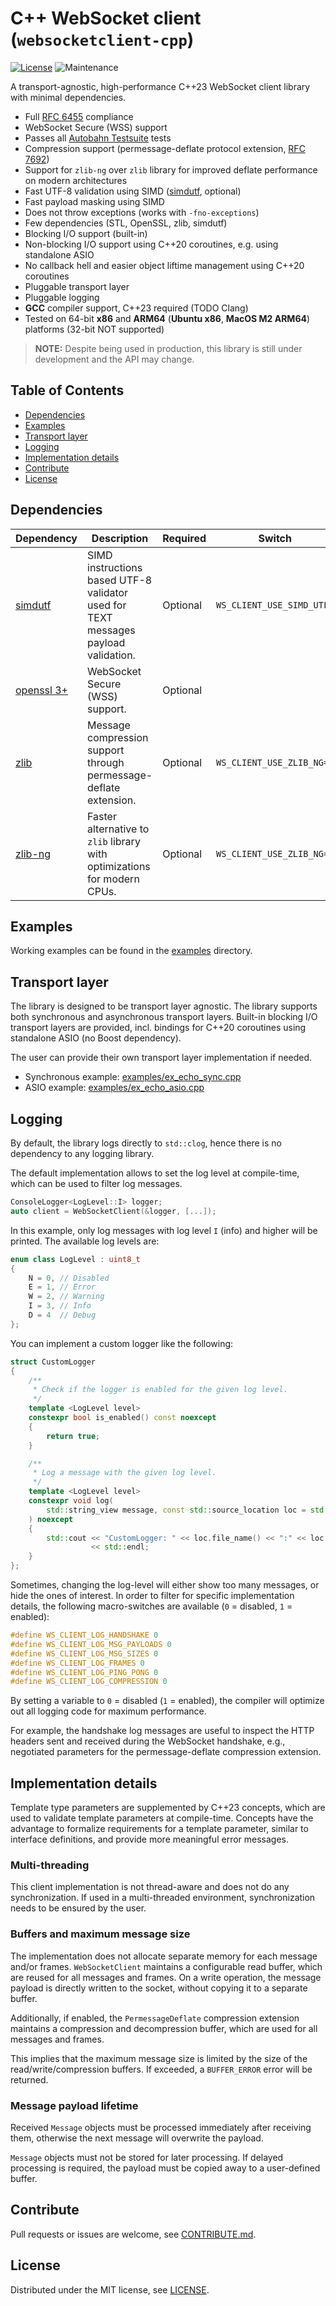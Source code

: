 # C++ WebSocket client (`websocketclient-cpp`)

[![License](https://img.shields.io/badge/License-MIT-yellow.svg)](./LICENSE)
![Maintenance](https://img.shields.io/maintenance/yes/2024)

A transport-agnostic, high-performance C++23 WebSocket client library with minimal dependencies.

- Full [RFC 6455](https://www.rfc-editor.org/rfc/rfc6455.html) compliance
- WebSocket Secure (WSS) support
- Passes all [Autobahn Testsuite](https://github.com/crossbario/autobahn-testsuite) tests
- Compression support (permessage-deflate protocol extension, [RFC 7692](https://www.rfc-editor.org/rfc/rfc7692.html))
- Support for `zlib-ng` over `zlib` library for improved deflate performance on modern architectures
- Fast UTF-8 validation using SIMD ([simdutf](https://github.com/simdutf/simdutf), optional)
- Fast payload masking using SIMD
- Does not throw exceptions (works with `-fno-exceptions`)
- Few dependencies (STL, OpenSSL, zlib, simdutf)
- Blocking I/O support (built-in)
- Non-blocking I/O support using C++20 coroutines, e.g. using standalone ASIO
- No callback hell and easier object liftime management using C++20 coroutines
- Pluggable transport layer
- Pluggable logging
- **GCC** compiler support, C++23 required (TODO Clang)
- Tested on 64-bit **x86** and **ARM64** (**Ubuntu x86**, **MacOS M2 ARM64**) platforms (32-bit NOT supported)

> **NOTE:**
> Despite being used in production, this library is still under development and the API may change.

## Table of Contents

- [Dependencies](#dependencies)
- [Examples](#examples)
- [Transport layer](#transport-layer)
- [Logging](#logging)
- [Implementation details](#implementation-details)
- [Contribute](#contribute)
- [License](#license)

## Dependencies

| Dependency                                      | Description                                                               | Required | Switch                      |
|-------------------------------------------------|---------------------------------------------------------------------------|----------|-----------------------------|
| [simdutf](https://github.com/simdutf/simdutf)   | SIMD instructions based UTF-8 validator used for TEXT messages payload validation. | Optional | `WS_CLIENT_USE_SIMD_UTF8` |
| [openssl 3+](https://github.com/openssl/openssl)| WebSocket Secure (WSS) support.                                           | Optional |                             |
| [zlib](https://github.com/madler/zlib)          | Message compression support through permessage-deflate extension.         | Optional | `WS_CLIENT_USE_ZLIB_NG=0`   |
| [zlib-ng](https://github.com/zlib-ng/zlib-ng)   | Faster alternative to `zlib` library with optimizations for modern CPUs.  | Optional | `WS_CLIENT_USE_ZLIB_NG=1`   |

## Examples

Working examples can be found in the [examples](examples) directory.

## Transport layer

The library is designed to be transport layer agnostic.
The library supports both synchronous and asynchronous transport layers.
Built-in blocking I/O transport layers are provided, incl. bindings for C++20 coroutines using standalone ASIO (no Boost dependency).

The user can provide their own transport layer implementation if needed.

* Synchronous example: [examples/ex_echo_sync.cpp](examples/ex_echo_sync.cpp)
* ASIO example: [examples/ex_echo_asio.cpp](examples/ex_echo_asio.cpp)

## Logging

By default, the library logs directly to `std::clog`, hence there is no dependency to any logging library.

The default implementation allows to set the log level at compile-time, which can be used to filter log messages.

```cpp
ConsoleLogger<LogLevel::I> logger;
auto client = WebSocketClient(&logger, [...]);
```

In this example, only log messages with log level `I` (info) and higher will be printed.
The available log levels are:


```cpp
enum class LogLevel : uint8_t
{
    N = 0, // Disabled
    E = 1, // Error
    W = 2, // Warning
    I = 3, // Info
    D = 4  // Debug
};
```

You can implement a custom logger like the following:

```cpp
struct CustomLogger
{
    /**
     * Check if the logger is enabled for the given log level.
     */
    template <LogLevel level>
    constexpr bool is_enabled() const noexcept
    {
        return true;
    }

    /**
     * Log a message with the given log level.
     */
    template <LogLevel level>
    constexpr void log(
        std::string_view message, const std::source_location loc = std::source_location::current()
    ) noexcept
    {
        std::cout << "CustomLogger: " << loc.file_name() << ":" << loc.line() << " " << message
                  << std::endl;
    }
};
```

Sometimes, changing the log-level will either show too many messages, or hide the ones of interest.
In order to filter for specific implementation details, the following macro-switches are available (``0`` = disabled, ``1`` = enabled):

```cpp
#define WS_CLIENT_LOG_HANDSHAKE 0
#define WS_CLIENT_LOG_MSG_PAYLOADS 0
#define WS_CLIENT_LOG_MSG_SIZES 0
#define WS_CLIENT_LOG_FRAMES 0
#define WS_CLIENT_LOG_PING_PONG 0
#define WS_CLIENT_LOG_COMPRESSION 0
```

By setting a variable to `0` = disabled (`1` = enabled), the compiler will optimize out all logging code for maximum performance.

For example, the handshake log messages are useful to inspect the HTTP headers sent and received during the WebSocket handshake, e.g., negotiated parameters for the permessage-deflate compression extension.

## Implementation details

Template type parameters are supplemented by C++23 concepts, which are used to validate template parameters at compile-time. Concepts have the advantage to formalize requirements for a template parameter, similar to interface definitions, and provide more meaningful error messages.

### Multi-threading

This client implementation is not thread-aware and does not do any synchronization. If used in a multi-threaded environment, synchronization needs to be ensured by the user.

### Buffers and maximum message size

The implementation does not allocate separate memory for each message and/or frames. `WebSocketClient` maintains a configurable read buffer, which are reused for all messages and frames. On a write operation, the message payload is directly written to the socket, without copying it to a separate buffer.

Additionally, if enabled, the `PermessageDeflate` compression extension maintains a compression and decompression buffer, which are used for all messages and frames.

This implies that the maximum message size is limited by the size of the read/write/compression buffers. If exceeded, a `BUFFER_ERROR` error will be returned.

### Message payload lifetime

Received `Message` objects must be processed immediately after receiving them, otherwise the next message will overwrite the payload.

`Message` objects must not be stored for later processing. If delayed processing is required, the payload must be copied away to a user-defined buffer.

## Contribute

Pull requests or issues are welcome, see [CONTRIBUTE.md](CONTRIBUTE.md).

## License

Distributed under the MIT license, see [LICENSE](LICENSE).
